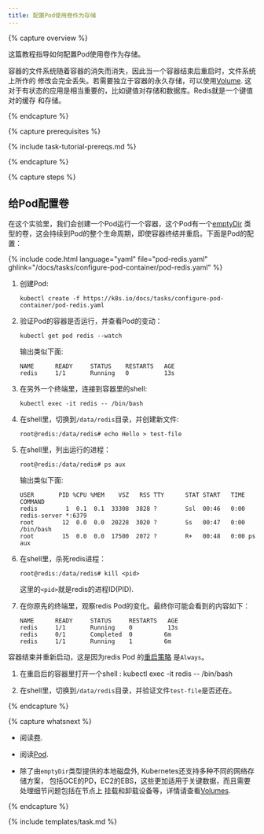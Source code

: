 ```yaml
---
title: 配置Pod使用卷作为存储
---
```


{% capture overview %}

这篇教程指导如何配置Pod使用卷作为存储。

容器的文件系统随着容器的消失而消失，因此当一个容器结束后重启时，文件系统上所作的
修改会完全丢失。若需要独立于容器的永久存储，可以使用[Volume](/docs/concepts/storage/volumes/). 
这对于有状态的应用是相当重要的，比如键值对存储和数据库。Redis就是一个键值对的缓存
和存储。

{% endcapture %}

{% capture prerequisites %}

{% include task-tutorial-prereqs.md %}

{% endcapture %}

{% capture steps %}



## 给Pod配置卷

在这个实验里，我们会创建一个Pod运行一个容器，这个Pod有一个[emptyDir](/docs/concepts/storage/volumes/#emptydir)
类型的卷，这会持续到Pod的整个生命周期，即使容器终结并重启。下面是Pod的配置：

{% include code.html language="yaml" file="pod-redis.yaml" ghlink="/docs/tasks/configure-pod-container/pod-redis.yaml" %}

1. 创建Pod:

       kubectl create -f https://k8s.io/docs/tasks/configure-pod-container/pod-redis.yaml

1. 验证Pod的容器是否运行，并查看Pod的变动：

       kubectl get pod redis --watch

    输出类似下面:

       NAME      READY     STATUS    RESTARTS   AGE
       redis     1/1       Running   0          13s



1. 在另外一个终端里，连接到容器里的shell:

       kubectl exec -it redis -- /bin/bash

1. 在shell里，切换到`/data/redis`目录，并创建新文件:

       root@redis:/data/redis# echo Hello > test-file

1. 在shell里，列出运行的进程：

       root@redis:/data/redis# ps aux

    输出类似下面:

       USER       PID %CPU %MEM    VSZ   RSS TTY      STAT START   TIME COMMAND
       redis        1  0.1  0.1  33308  3828 ?        Ssl  00:46   0:00 redis-server *:6379
       root        12  0.0  0.0  20228  3020 ?        Ss   00:47   0:00 /bin/bash
       root        15  0.0  0.0  17500  2072 ?        R+   00:48   0:00 ps aux



1. 在shell里，杀死redis进程：

       root@redis:/data/redis# kill <pid>

    这里的`<pid>`就是redis的进程ID(PID).

1. 在你原先的终端里，观察redis Pod的变化。最终你可能会看到的内容如下：

       NAME      READY     STATUS     RESTARTS   AGE
       redis     1/1       Running    0          13s
       redis     0/1       Completed  0         6m
       redis     1/1       Running    1         6m

容器结束并重新启动，这是因为redis Pod 的[重启策略](/docs/api-reference/{{page.version}}/#podspec-v1-core)
是`Always`。



1. 在重启后的容器里打开一个shell :
       kubectl exec -it redis -- /bin/bash

1. 在shell里，切换到`/data/redis`目录，并验证文件`test-file`是否还在。

{% endcapture %}

{% capture whatsnext %}

* 阅读[卷](/docs/api-reference/{{page.version}}/#volume-v1-core).

* 阅读[Pod](/docs/api-reference/{{page.version}}/#pod-v1-core).

* 除了由`emptyDir`类型提供的本地磁盘外, Kubernetes还支持多种不同的网络存储方案，
包括GCE的PD，EC2的EBS，这些更加适用于关键数据，而且需要处理细节问题包括在节点上
挂载和卸载设备等，详情请查看[Volumes](/docs/concepts/storage/volumes/).

{% endcapture %}

{% include templates/task.md %}
